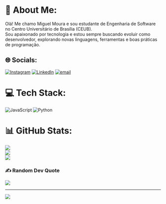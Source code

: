 # 💫 About Me:
Olá! Me chamo Miguel Moura e sou estudante de Engenharia de Software no Centro Universitário de Brasília (CEUB).<br>Sou apaixonado por tecnologia e estou sempre buscando evoluir como desenvolvedor, explorando novas linguagens, ferramentas e boas práticas de programação.


## 🌐 Socials:
[![Instagram](https://img.shields.io/badge/Instagram-%23E4405F.svg?logo=Instagram&logoColor=white)](https://instagram.com/file_moura) [![LinkedIn](https://img.shields.io/badge/LinkedIn-%230077B5.svg?logo=linkedin&logoColor=white)](https://linkedin.com/in/https://www.linkedin.com/in/miguel-moura-b2a6ba35b/(https://www.linkedin.com/in/miguel-moura-b2a6ba35b/)(https://www.linkedin.com/in/miguel-moura-b2a6ba35b/)) [![email](https://img.shields.io/badge/Email-D14836?logo=gmail&logoColor=white)](mailto:miguelmouracmb@gmail.com) 

# 💻 Tech Stack:
![JavaScript](https://img.shields.io/badge/javascript-%23323330.svg?style=for-the-badge&logo=javascript&logoColor=%23F7DF1E) ![Python](https://img.shields.io/badge/python-3670A0?style=for-the-badge&logo=python&logoColor=ffdd54)
# 📊 GitHub Stats:
![](https://github-readme-stats.vercel.app/api?username=filemoura&theme=dark&hide_border=false&include_all_commits=false&count_private=false)<br/>
![](https://nirzak-streak-stats.vercel.app/?user=filemoura&theme=dark&hide_border=false)<br/>
![](https://github-readme-stats.vercel.app/api/top-langs/?username=filemoura&theme=dark&hide_border=false&include_all_commits=false&count_private=false&layout=compact)

### ✍️ Random Dev Quote
![](https://quotes-github-readme.vercel.app/api?type=horizontal&theme=radical)

---
[![](https://visitcount.itsvg.in/api?id=filemoura&icon=0&color=0)](https://visitcount.itsvg.in)

<!-- Proudly created with GPRM ( https://gprm.itsvg.in ) -->
